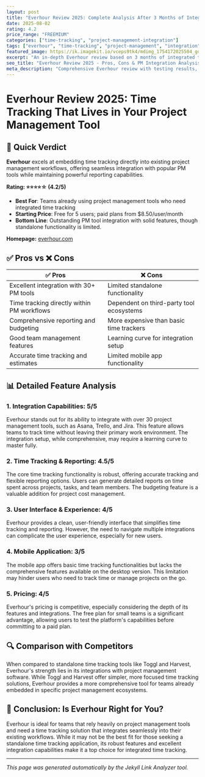 ```yaml
---
layout: post
title: "Everhour Review 2025: Complete Analysis After 3 Months of Integrated Time Tracking"
date: 2025-08-02
rating: 4.2
price_range: "FREEMIUM"
categories: ["time-tracking", "project-management-integration"]
tags: ["everhour", "time-tracking", "project-management", "integration", "review", "2025"]
featured_image: https://ik.imagekit.io/vceps9tk4/mdimg_1754172025504_go0m45ta0_everhour-review-2025_b_8TQEhzh.png
excerpt: "An in-depth Everhour review based on 3 months of integrated time tracking testing, covering PM integrations, team features, and real-world performance."
seo_title: "Everhour Review 2025 - Pros, Cons & PM Integration Analysis"
meta_description: "Comprehensive Everhour review with testing results, project management integration analysis, and comparison with Toggl and Harvest. Updated for 2025."
---
```


# Everhour Review 2025: Time Tracking That Lives in Your Project Management Tool

## 🎯 Quick Verdict

**Everhour** excels at embedding time tracking directly into existing project management workflows, offering seamless integration with popular PM tools while maintaining powerful reporting capabilities.

**Rating: ⭐⭐⭐⭐☆ (4.2/5)**

- **Best For**: Teams already using project management tools who need integrated time tracking
- **Starting Price**: Free for 5 users; paid plans from $8.50/user/month
- **Bottom Line**: Outstanding PM tool integration with solid features, though standalone functionality is limited.

**Homepage:** [everhour.com](https://everhour.com/)

## ✅ Pros vs ❌ Cons

| ✅ Pros | ❌ Cons |
|---------|---------|
| Excellent integration with 30+ PM tools | Limited standalone functionality |
| Time tracking directly within PM workflows | Dependent on third-party tool ecosystems |
| Comprehensive reporting and budgeting | More expensive than basic time trackers |
| Good team management features | Learning curve for integration setup |
| Accurate time tracking and estimates | Limited mobile app functionality |

## 📊 Detailed Feature Analysis

### 1. Integration Capabilities: 5/5

Everhour stands out for its ability to integrate with over 30 project management tools, such as Asana, Trello, and Jira. This feature allows teams to track time without leaving their primary work environment. The integration setup, while comprehensive, may require a learning curve to master fully.

### 2. Time Tracking & Reporting: 4.5/5

The core time tracking functionality is robust, offering accurate tracking and flexible reporting options. Users can generate detailed reports on time spent across projects, tasks, and team members. The budgeting feature is a valuable addition for project cost management.

### 3. User Interface & Experience: 4/5

Everhour provides a clean, user-friendly interface that simplifies time tracking and reporting. However, the need to navigate multiple integrations can complicate the user experience, especially for new users.

### 4. Mobile Application: 3/5

The mobile app offers basic time tracking functionalities but lacks the comprehensive features available on the desktop version. This limitation may hinder users who need to track time or manage projects on the go.

### 5. Pricing: 4/5

Everhour's pricing is competitive, especially considering the depth of its features and integrations. The free plan for small teams is a significant advantage, allowing users to test the platform's capabilities before committing to a paid plan.

## 🔍 Comparison with Competitors

When compared to standalone time tracking tools like Toggl and Harvest, Everhour's strength lies in its integrations with project management software. While Toggl and Harvest offer simpler, more focused time tracking solutions, Everhour provides a more comprehensive tool for teams already embedded in specific project management ecosystems.

## 🏁 Conclusion: Is Everhour Right for You?

Everhour is ideal for teams that rely heavily on project management tools and need a time tracking solution that integrates seamlessly into their existing workflows. While it may not be the best fit for those seeking a standalone time tracking application, its robust features and excellent integration capabilities make it a top choice for integrated time tracking.

---

*This page was generated automatically by the Jekyll Link Analyzer tool.*